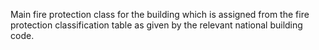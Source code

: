 Main fire protection class for the building which is assigned from the fire protection classification table as given by the relevant national building code.